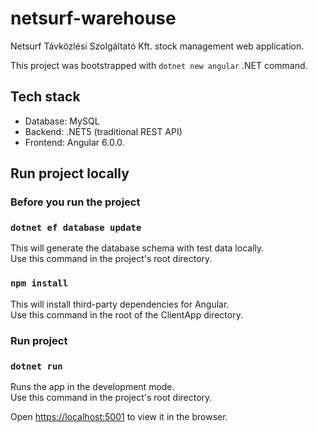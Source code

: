 # netsurf-warehouse

Netsurf Távközlési Szolgáltató Kft. stock management web application.

This project was bootstrapped with `dotnet new angular` .NET command.

## Tech stack

- Database: MySQL
- Backend: .NET5 (traditional REST API)
- Frontend: Angular 6.0.0.

## Run project locally

### Before you run the project

### `dotnet ef database update`

This will generate the database schema with test data locally.\
Use this command in the project's root directory.

### `npm install`

This will install third-party dependencies for Angular.\
Use this command in the root of the ClientApp directory.

### Run project

### `dotnet run`

Runs the app in the development mode.\
Use this command in the project's root directory.

Open [https://localhost:5001](https://localhost:5001) to view it in the browser.

